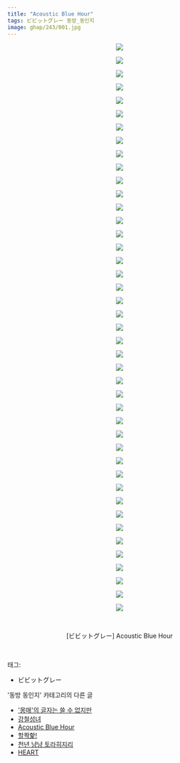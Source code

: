 ```yaml
---
title: "Acoustic Blue Hour"
tags: ビビットグレー 동방_동인지
image: ghap/243/001.jpg
---
```

<div class="article">
<p style="text-align: center; clear: none; float: none;"><img src="{{ site.nasurl }}/ghap/243/001.jpg"/></p>
<p style="text-align: center; clear: none; float: none;"><img src="{{ site.nasurl }}/ghap/243/002.jpg"/></p>
<p style="text-align: center; clear: none; float: none;"><img src="{{ site.nasurl }}/ghap/243/003.jpg"/></p>
<p style="text-align: center; clear: none; float: none;"><img src="{{ site.nasurl }}/ghap/243/004.jpg"/></p>
<p style="text-align: center; clear: none; float: none;"><img src="{{ site.nasurl }}/ghap/243/005.jpg"/></p>
<p style="text-align: center; clear: none; float: none;"><img src="{{ site.nasurl }}/ghap/243/006.jpg"/></p>
<p style="text-align: center; clear: none; float: none;"><img src="{{ site.nasurl }}/ghap/243/007.jpg"/></p>
<p style="text-align: center; clear: none; float: none;"><img src="{{ site.nasurl }}/ghap/243/008.jpg"/></p>
<p style="text-align: center; clear: none; float: none;"><img src="{{ site.nasurl }}/ghap/243/009.jpg"/></p>
<p style="text-align: center; clear: none; float: none;"><img src="{{ site.nasurl }}/ghap/243/010.jpg"/></p>
<p style="text-align: center; clear: none; float: none;"><img src="{{ site.nasurl }}/ghap/243/011.jpg"/></p>
<p style="text-align: center; clear: none; float: none;"><img src="{{ site.nasurl }}/ghap/243/012.jpg"/></p>
<p style="text-align: center; clear: none; float: none;"><img src="{{ site.nasurl }}/ghap/243/013.jpg"/></p>
<p style="text-align: center; clear: none; float: none;"><img src="{{ site.nasurl }}/ghap/243/014.jpg"/></p>
<p style="text-align: center; clear: none; float: none;"><img src="{{ site.nasurl }}/ghap/243/015.jpg"/></p>
<p style="text-align: center; clear: none; float: none;"><img src="{{ site.nasurl }}/ghap/243/016.jpg"/></p>
<p style="text-align: center; clear: none; float: none;"><img src="{{ site.nasurl }}/ghap/243/017.jpg"/></p>
<p style="text-align: center; clear: none; float: none;"><img src="{{ site.nasurl }}/ghap/243/018.jpg"/></p>
<p style="text-align: center; clear: none; float: none;"><img src="{{ site.nasurl }}/ghap/243/019.jpg"/></p>
<p style="text-align: center; clear: none; float: none;"><img src="{{ site.nasurl }}/ghap/243/020.jpg"/></p>
<p style="text-align: center; clear: none; float: none;"><img src="{{ site.nasurl }}/ghap/243/021.jpg"/></p>
<p style="text-align: center; clear: none; float: none;"><img src="{{ site.nasurl }}/ghap/243/022.jpg"/></p>
<p style="text-align: center; clear: none; float: none;"><img src="{{ site.nasurl }}/ghap/243/023.jpg"/></p>
<p style="text-align: center; clear: none; float: none;"><img src="{{ site.nasurl }}/ghap/243/024.jpg"/></p>
<p style="text-align: center; clear: none; float: none;"><img src="{{ site.nasurl }}/ghap/243/025.jpg"/></p>
<p style="text-align: center; clear: none; float: none;"><img src="{{ site.nasurl }}/ghap/243/026.jpg"/></p>
<p style="text-align: center; clear: none; float: none;"><img src="{{ site.nasurl }}/ghap/243/027.jpg"/></p>
<p style="text-align: center; clear: none; float: none;"><img src="{{ site.nasurl }}/ghap/243/028.jpg"/></p>
<p style="text-align: center; clear: none; float: none;"><img src="{{ site.nasurl }}/ghap/243/029.jpg"/></p>
<p style="text-align: center; clear: none; float: none;"><img src="{{ site.nasurl }}/ghap/243/030.jpg"/></p>
<p style="text-align: center; clear: none; float: none;"><img src="{{ site.nasurl }}/ghap/243/031.jpg"/></p>
<p style="text-align: center; clear: none; float: none;"><img src="{{ site.nasurl }}/ghap/243/032.jpg"/></p>
<p style="text-align: center; clear: none; float: none;"><img src="{{ site.nasurl }}/ghap/243/033.jpg"/></p>
<p style="text-align: center; clear: none; float: none;"><img src="{{ site.nasurl }}/ghap/243/034.jpg"/></p>
<p style="text-align: center; clear: none; float: none;"><img src="{{ site.nasurl }}/ghap/243/035.jpg"/></p>
<p style="text-align: center; clear: none; float: none;"><img src="{{ site.nasurl }}/ghap/243/036.jpg"/></p>
<p style="text-align: center; clear: none; float: none;"><img src="{{ site.nasurl }}/ghap/243/037.jpg"/></p>
<p style="text-align: center; clear: none; float: none;"><img src="{{ site.nasurl }}/ghap/243/038.jpg"/></p>
<p style="text-align: center; clear: none; float: none;"><img src="{{ site.nasurl }}/ghap/243/039.jpg"/></p>
<p style="text-align: center; clear: none; float: none;"><img src="{{ site.nasurl }}/ghap/243/040.jpg"/></p>
<p style="text-align: center; clear: none; float: none;"><img src="{{ site.nasurl }}/ghap/243/041.jpg"/></p>
<p style="text-align: center; clear: none; float: none;"><img src="{{ site.nasurl }}/ghap/243/042.jpg"/></p>
<p style="text-align: center; clear: none; float: none;"><img src="{{ site.nasurl }}/ghap/243/043.jpg"/></p>
<p style="text-align: center; clear: none; float: none;"><br/></p>
<p style="text-align: center; clear: none; float: none;">[ビビットグレー] Acoustic Blue Hour</p>
<p><br/></p>
</div><div class="tagTrail">
<p>태그: </p>
<ul>
<li>ビビットグレー</li>
</ul>
</div><div class="another">
<p>'동방 동인지' 카테고리의 다른 글</p>
<ul>
<li><a href="/2016-06-19-ghap_245">'몽매'의 글자는 쓸 수 없지만</a></li>
<li><a href="/2016-06-19-ghap_244">강철성녀</a></li>
<li><a href="/2016-06-19-ghap_243">Acoustic Blue Hour</a></li>
<li><a href="/2016-06-19-ghap_242">할짝핥!</a></li>
<li><a href="/2016-06-19-ghap_241">천년 냥냥 토라히지리</a></li>
<li><a href="/2016-06-19-ghap_240">HEART</a></li>
</ul>
</div><div class="cb_module cb_fluid">
<div class="cb_wrt cb_profile">
</div><!-- commentList close -->
</div>